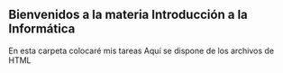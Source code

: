 ## Bienvenidos a la materia Introducción a la Informática

En esta carpeta colocaré mis tareas
Aquí se dispone de los archivos de HTML
